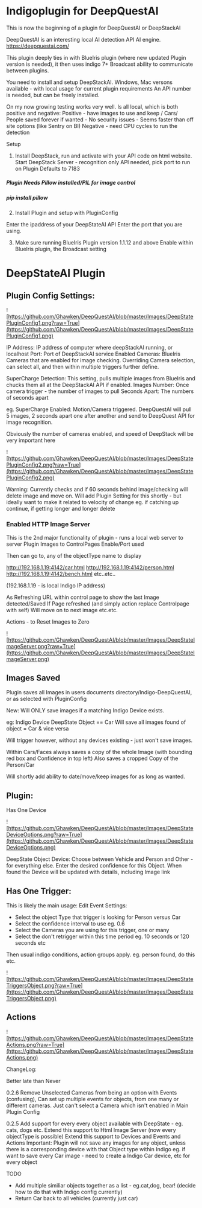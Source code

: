 # Indigoplugin for DeepQuestAI

This is now the beginning of a plugin for DeepQuestAI or DeepStackAI 

DeepQuestAI is an interesting local AI detection API AI engine.
https://deepquestai.com/

This plugin deeply ties in with BlueIris plugin (where new updated Plugin version is needed), it then uses indigo 7+ Broadcast ability to communicate between plugins.

You need to install and setup DeepStackAI.
Windows, Mac versons available - with local usage for current plugin requirements
An API number is needed, but can be freely installed.

On my now growing testing works very well.
Is all local, which is both positive and negative:
Positive - have images to use and keep / Cars/ People saved forever if wanted
         - No security issues
         - Seems faster than off site options (like Sentry on BI)
Negative - need CPU cycles to run the detection

Setup

1. Install DeepStack, run and activate with your API code on html website.  
Start DeepStack Server - recognition only API needed, pick port to run on 
Plugin Defaults to 7183

##### Plugin Needs Pillow installed/PIL for image control
##### pip install pillow

2. Install Plugin and setup with PluginConfig

Enter the ipaddress of your DeepStateAI API
Enter the port that you are using.

3.  Make sure running BlueIris Plugin version 1.1.12 and above
Enable within BlueIris plugin, the Broadcast setting

# DeepStateAI Plugin

## Plugin Config Settings:

![https://github.com/Ghawken/DeepQuestAI/blob/master/Images/DeepStatePluginConfig1.png?raw=True](https://github.com/Ghawken/DeepQuestAI/blob/master/Images/DeepStatePluginConfig1.png)

IP Address:  IP address of computer where deepStackAI running, or localhost
Port: Port of DeepStackAI service
Enabled Cameras:
BlueIris Cameras that are enabled for image checking.
Overriding Camera selection, can select all, and then within multiple triggers further define.

SuperCharge Detection:
This setting, pulls multiple images from BlueIris and chucks them all at the DeepStackAI API if enabled.
Images Number: Once camera trigger - the number of images to pull
Seconds Apart:  The numbers of seconds apart

eg.
SuperCharge Enabled:
Motion/Camera triggered.
DeepQuestAI will pull 5 images, 2 seconds apart one after another and send to DeepQuest API for image recognition.

Obviously the number of cameras enabled, and speed of DeepStack will be very important here

![https://github.com/Ghawken/DeepQuestAI/blob/master/Images/DeepStatePluginConfig2.png?raw=True](https://github.com/Ghawken/DeepQuestAI/blob/master/Images/DeepStatePluginConfig2.png)


Warning:
Currently checks and if 60 seconds behind image/checking will delete image and move on.
Will add Plugin Setting for this shortly - but ideally want to make it related to velocity of change
eg. if catching up continue, if getting longer and longer delete


### Enabled HTTP Image Server

This is the 2nd major functionality of plugin - runs a local web server to server Plugin Images to ControlPages
Enable/Port used

Then can go to, any of the objectType name to display

http://192.168.1.19:4142/car.html
http://192.168.1.19:4142/person.html
http://192.168.1.19:4142/bench.html
etc..etc..


(192.168.1.19 - is local Indigo IP address)

As Refreshing URL within control page to show the last Image detected/Saved
If Page refreshed (and simply action replace Controlpage with self) Will move on to next image etc.etc.

Actions - to Reset Images to Zero

![https://github.com/Ghawken/DeepQuestAI/blob/master/Images/DeepStateImageServer.png?raw=True](https://github.com/Ghawken/DeepQuestAI/blob/master/Images/DeepStateImageServer.png)


## Images Saved

Plugin saves all Images in users documents directory/Indigo-DeepQuestAI, or as selected with PluginConfig

New:
Will ONLY save images if a matching Indigo Device exists.

eg: Indigo Device DeepState Object == Car
Will save all images found of object = Car
& vice versa

Will trigger however, without any devices existing - just won't save images.


Within Cars/Faces always saves a copy of the whole Image (with bounding red box and Confidence in top left)
Also saves a cropped Copy of the Person/Car

Will shortly add ability to date/move/keep images for as long as wanted.



## Plugin:
Has One Device

![https://github.com/Ghawken/DeepQuestAI/blob/master/Images/DeepStateDeviceOptions.png?raw=True](https://github.com/Ghawken/DeepQuestAI/blob/master/Images/DeepStateDeviceOptions.png)


DeepState Object Device:
Choose between Vehicle and Person and Other - for everything else.
Enter the desired confidence for this Object.
When found the Device will be updated with details, including Image link

## Has One Trigger:

This is likely the main usage:
Edit Event Settings:
- Select the object Type that trigger is looking for Person versus Car
- Select the confidence interval to use eg. 0.6
- Select the Cameras you are using for this trigger, one or many
- Select the don't retrigger within this time period eg. 10 seconds or 120 seconds etc

Then usual indigo conditions, action groups apply.
eg.
person found, do this etc.

![https://github.com/Ghawken/DeepQuestAI/blob/master/Images/DeepStateTriggersObject.png?raw=True](https://github.com/Ghawken/DeepQuestAI/blob/master/Images/DeepStateTriggersObject.png)



## Actions

![https://github.com/Ghawken/DeepQuestAI/blob/master/Images/DeepStateActions.png?raw=True](https://github.com/Ghawken/DeepQuestAI/blob/master/Images/DeepStateActions.png)



ChangeLog:

Better late than Never

0.2.6
Remove Unselected Cameras from being an option with Events (confusing), Can set up multiple events for objects, from one many or different cameras.
Just can't select a Camera which isn't enabled in Main Plugin Config

0.2.5
Add support for every every object available with DeepState - eg. cats, dogs etc.
Extend this support to Html Image Server (now every objectType is possible)
Extend this support to Devices and Events and Actions
Important:
Plugin will not save any images for any object, unless there is a corresponding device with that Object type within Indigo
eg. if want to save every Car image - need to create a Indigo Car device, etc for every object

TODO
- Add multiple similiar objects together as a list - eg.cat,dog, bear!
(decide how to do that with Indigo config currently)
- Return Car back to all vehicles (currently just car)

